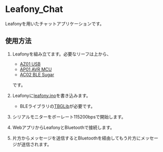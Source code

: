 # Leafony_Chat
Leafonyを用いたチャットアプリケーションです。

## 使用方法
1. Leafonyを組み立てます。必要なリーフは上から、
   - [AZ01 USB](https://docs.leafony.com/docs/leaf/others/az01/)
   - [AP01 AVR MCU](https://docs.leafony.com/docs/leaf/processor/ap01/)
   - [AC02 BLE Sugar](https://docs.leafony.com/docs/leaf/communication/ac02/)

   です。
2. Leafonyに[leafony.ino](leafony/leafony.ino)を書き込みます。
   - BLEライブラリの[TBGLib](https://github.com/Leafony/TBGLib)が必要です。
3. シリアルモニターをボーレート115200bpsで開始します。
4. WebアプリからLeafonyとBluetoothで接続します。
5. 片方からメッセージを送信するとBluetoothを経由してもう片方にメッセージが送信されます。